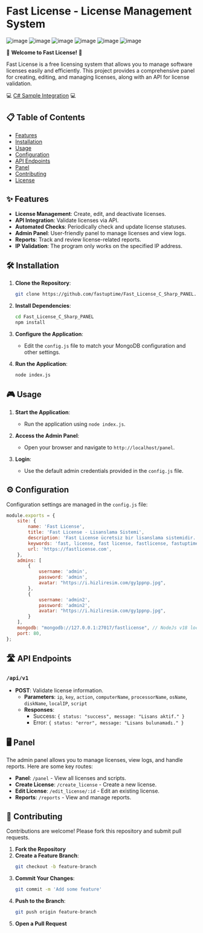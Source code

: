 # Fast License - License Management System

![image](https://github.com/fastuptime/Fast_License_C_Sharp_PANEL/assets/63351166/ec9c15a5-d738-49b6-a55d-c2d0f5c31f40)
![image](https://github.com/fastuptime/Fast_License_C_Sharp_PANEL/assets/63351166/0a854d5a-b55e-49e2-bdb4-d37b327a1219)
![image](https://github.com/fastuptime/Fast_License_C_Sharp_PANEL/assets/63351166/bc34c70b-7388-4e6d-970b-4ebf19f5543d)
![image](https://github.com/fastuptime/Fast_License_C_Sharp_PANEL/assets/63351166/d386300a-5e27-4398-9f9d-d2e8a6d0833e)
![image](https://github.com/fastuptime/Fast_License_C_Sharp_PANEL/assets/63351166/cb4a1480-a094-4f1b-bb84-904ee8ab56b6)
![image](https://github.com/fastuptime/Fast_License_C_Sharp_PANEL/assets/63351166/21056f8c-1dbf-4493-ad0b-904fe5a9fbac)


🚀 **Welcome to Fast License!** 🚀

Fast License is a free licensing system that allows you to manage software licenses easily and efficiently. This project provides a comprehensive panel for creating, editing, and managing licenses, along with an API for license validation.

💻 [C# Sample Integration](https://github.com/fastuptime/Fast_License_C_Sharp_Program) 💻

## 📋 Table of Contents

- [Features](#features)
- [Installation](#installation)
- [Usage](#usage)
- [Configuration](#configuration)
- [API Endpoints](#api-endpoints)
- [Panel](#panel)
- [Contributing](#contributing)
- [License](#license)

## ✨ Features

- **License Management**: Create, edit, and deactivate licenses.
- **API Integration**: Validate licenses via API.
- **Automated Checks**: Periodically check and update license statuses.
- **Admin Panel**: User-friendly panel to manage licenses and view logs.
- **Reports**: Track and review license-related reports.
- **IP Validation**: The program only works on the specified IP address.

## 🛠️ Installation

1. **Clone the Repository**:
    ```sh
    git clone https://github.com/fastuptime/Fast_License_C_Sharp_PANEL.git
    ```

2. **Install Dependencies**:
    ```sh
    cd Fast_License_C_Sharp_PANEL
    npm install
    ```

3. **Configure the Application**:
    - Edit the `config.js` file to match your MongoDB configuration and other settings.

4. **Run the Application**:
    ```sh
    node index.js
    ```

## 🎮 Usage

1. **Start the Application**:
    - Run the application using `node index.js`.

2. **Access the Admin Panel**:
    - Open your browser and navigate to `http://localhost/panel`.

3. **Login**:
    - Use the default admin credentials provided in the `config.js` file.


## ⚙️ Configuration

Configuration settings are managed in the `config.js` file:

```js
module.exports = {
    site: {
        name: 'Fast License',
        title: 'Fast License - Lisanslama Sistemi',
        description: 'Fast License ücretsiz bir lisanslama sistemidir.',
        keywords: 'fast, license, fast license, fastlicense, fastuptime, fast uptime, fastuptime.com',
        url: 'https://fastlicense.com',
    },
    admins: [
        {
            username: 'admin',
            password: 'admin',
            avatar: "https://i.hizliresim.com/gy1ppnp.jpg",
        },
        {
            username: 'admin2',
            password: 'admin2',
            avatar: "https://i.hizliresim.com/gy1ppnp.jpg",
        }
    ],
    mongodb: "mongodb://127.0.0.1:27017/fastlicense", // NodeJs v18 localhost --> 127.0.0.1 
    port: 80,
};
```

## 🛣️ API Endpoints

### `/api/v1`

- **POST**: Validate license information.
  - **Parameters**: `ip`, `key`, `action`, `computerName`, `processorName`, `osName`, `diskName`, `localIP`, `script`
  - **Responses**:
    - Success: `{ status: "success", message: "Lisans aktif." }`
    - Error: `{ status: "error", message: "Lisans bulunamadı." }`

## 🖥️ Panel

The admin panel allows you to manage licenses, view logs, and handle reports. Here are some key routes:

- **Panel**: `/panel` - View all licenses and scripts.
- **Create License**: `/create_license` - Create a new license.
- **Edit License**: `/edit_license/:id` - Edit an existing license.
- **Reports**: `/reports` - View and manage reports.

## 🤝 Contributing

Contributions are welcome! Please fork this repository and submit pull requests.

1. **Fork the Repository**
2. **Create a Feature Branch**:
    ```sh
    git checkout -b feature-branch
    ```
3. **Commit Your Changes**:
    ```sh
    git commit -m 'Add some feature'
    ```
4. **Push to the Branch**:
    ```sh
    git push origin feature-branch
    ```
5. **Open a Pull Request**
